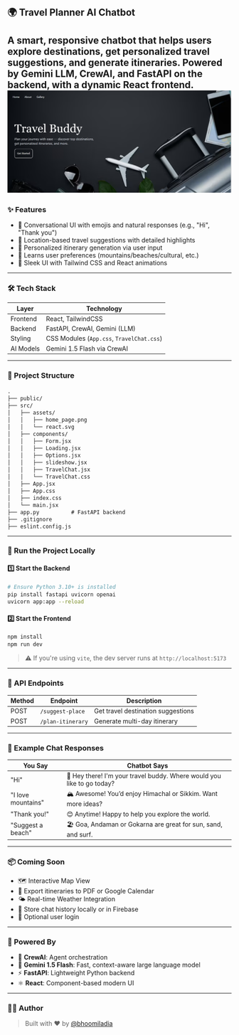 ## 🌍 Travel Planner AI Chatbot

A smart, responsive chatbot that helps users explore destinations, get personalized travel suggestions, and generate itineraries. Powered by **Gemini LLM**, **CrewAI**, and **FastAPI** on the backend, with a dynamic **React** frontend.
![alt text](image.png)
---

### ✨ Features

* 💬 Conversational UI with emojis and natural responses (e.g., "Hi", "Thank you")
* 📍 Location-based travel suggestions with detailed highlights
* 📅 Personalized itinerary generation via user input
* 🧠 Learns user preferences (mountains/beaches/cultural, etc.)
* 🚀 Sleek UI with Tailwind CSS and React animations

---

### 🛠️ Tech Stack

| Layer     | Technology                                |
| --------- | ----------------------------------------- |
| Frontend  | React, TailwindCSS                        |
| Backend   | FastAPI, CrewAI, Gemini (LLM)             |
| Styling   | CSS Modules (`App.css`, `TravelChat.css`) |
| AI Models | Gemini 1.5 Flash via CrewAI               |

---

### 📁 Project Structure

```
.
├── public/
├── src/
│   ├── assets/
│   │   ├── home_page.png
│   │   └── react.svg
│   ├── components/
│   │   ├── Form.jsx
│   │   ├── Loading.jsx
│   │   ├── Options.jsx
│   │   ├── slideshow.jsx
│   │   ├── TravelChat.jsx
│   │   └── TravelChat.css
│   ├── App.jsx
│   ├── App.css
│   ├── index.css
│   └── main.jsx
├── app.py          # FastAPI backend
├── .gitignore
├── eslint.config.js
```

---

### 🚀 Run the Project Locally

#### 1️⃣ Start the Backend

```bash
# Ensure Python 3.10+ is installed
pip install fastapi uvicorn openai
uvicorn app:app --reload
```

#### 2️⃣ Start the Frontend

```bash
npm install
npm run dev
```

> ⚠️ If you're using `vite`, the dev server runs at `http://localhost:5173`

---

### 🔗 API Endpoints

| Method | Endpoint          | Description                        |
| ------ | ----------------- | ---------------------------------- |
| POST   | `/suggest-place`  | Get travel destination suggestions |
| POST   | `/plan-itinerary` | Generate multi-day itinerary       |

---

### 💬 Example Chat Responses

| You Say            | Chatbot Says                                                           |
| ------------------ | ---------------------------------------------------------------------- |
| "Hi"               | 👋 Hey there! I'm your travel buddy. Where would you like to go today? |
| "I love mountains" | 🏔️ Awesome! You’d enjoy Himachal or Sikkim. Want more ideas?          |
| "Thank you!"       | 😊 Anytime! Happy to help you explore the world.                       |
| "Suggest a beach"  | 🏖️ Goa, Andaman or Gokarna are great for sun, sand, and surf.         |

---

### 📦 Coming Soon

* 🗺️ Interactive Map View
* 📆 Export itineraries to PDF or Google Calendar
* 🌤️ Real-time Weather Integration
* 💾 Store chat history locally or in Firebase
* 🔐 Optional user login

---

### 🧠 Powered By

* 🧭 **CrewAI**: Agent orchestration
* 🧠 **Gemini 1.5 Flash**: Fast, context-aware large language model
* ⚡ **FastAPI**: Lightweight Python backend
* ⚛️ **React**: Component-based modern UI

---

### 👨‍💻 Author

> Built with ❤️ by [@bhoomiladia](https://github.com/bhoomiladia)

